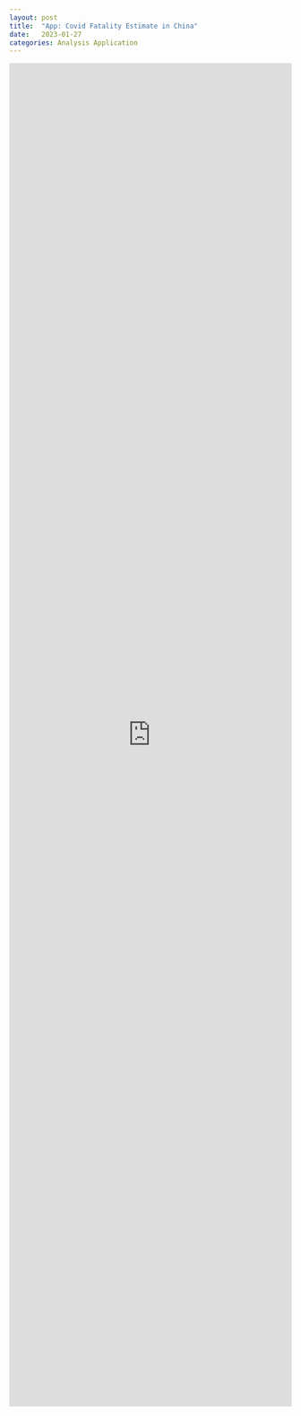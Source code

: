 ```yaml
---
layout: post
title:  "App: Covid Fatality Estimate in China"
date:   2023-01-27
categories: Analysis Application
---
```



<iframe id="stream-lit-app" 
    width="100%"
    height="2400"
    frameborder="0"
    src="https://mingshuo.streamlit.app/?embed=true">
</iframe>